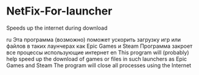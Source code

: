 # NetFix-For-launcher
Speeds up the internet during download

ru
Эта программа (возможно) поможет ускорить загрузку игр или файлов в таких лаунчерах как Epic Games и Steam 
                Программа закроет все процессы использующие интернет
en
This program will (probably) help speed up the download of games or files in such launchers as Epic Games and Steam 
                The program will close all processes using the Internet
                
